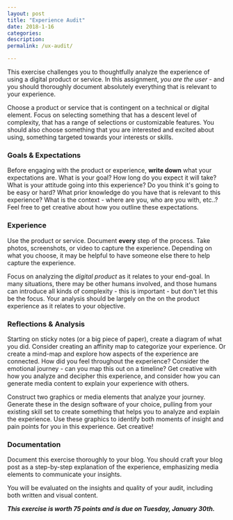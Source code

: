 ```yaml
---
layout: post
title: "Experience Audit"
date: 2018-1-16
categories:
description:
permalink: /ux-audit/

---
```


This exercise challenges you to thoughtfully analyze the experience of using a digital product or service. In this assignment, *you are the user* - and you should thoroughly document absolutely everything that is relevant to your experience.

Choose a product or service that is contingent on a technical or digital element. Focus on selecting something that has a descent level of complexity, that has a range of selections or customizable features. You should also choose something that you are interested and excited about using, something targeted towards your interests or skills.

### Goals & Expectations
Before engaging with the product or experience, **write down** what your expectations are. What is your goal? How long do you expect it will take? What is your attitude going into this experience? Do you think it's going to be easy or hard? What prior knowledge do you have that is relevant to this experience? What is the context - where are you, who are you with, etc..? Feel free to get creative about how you outline these expectations.

### Experience
Use the product or service. Document **every** step of the process. Take photos, screenshots, or video to capture the experience. Depending on what you choose, it may be helpful to have someone else there to help capture the experience.

Focus on analyzing the *digital product* as it relates to your end-goal. In many situations, there may be other humans involved, and those humans can introduce all kinds of complexity - this is important - but don't let this be the focus. Your analysis should be largely on the on the product experience as it relates to your objective.

### Reflections & Analysis
Starting on sticky notes (or a big piece of paper), create a diagram of what you did. Consider creating an affinity map to categorize your experience. Or create a mind-map and explore how aspects of the experience are connected. How did you feel throughout the experience? Consider the emotional journey - can you map this out on a timeline? Get creative with how you analyze and decipher this experience, and consider how you can generate media content to explain your experience with others.

Construct two graphics or media elements that analyze your journey. Generate these in the design software of your choice, pulling from your existing skill set to create something that helps you to analyze and explain the experience. Use these graphics to identify both moments of insight and pain points for you in this experience. Get creative!

### Documentation
Document this exercise thoroughly to your blog. You should craft your blog post as a step-by-step explanation of the experience, emphasizing media elements to communicate your insights.

You will be evaluated on the insights and quality of your audit, including both written and visual content.

***This exercise is worth 75 points and is due on Tuesday, January 30th.***
